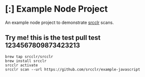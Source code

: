 # [:] Example Node Project

An example node project to demonstrate [srcclr](https://www.srcclr.com) scans.


## Try me! this is the test pull test 1234567809873423213


```
brew tap srcclr/srcclr
brew install srcclr
srcclr activate
srcclr scan --url https://github.com/srcclr/example-javascript
```

